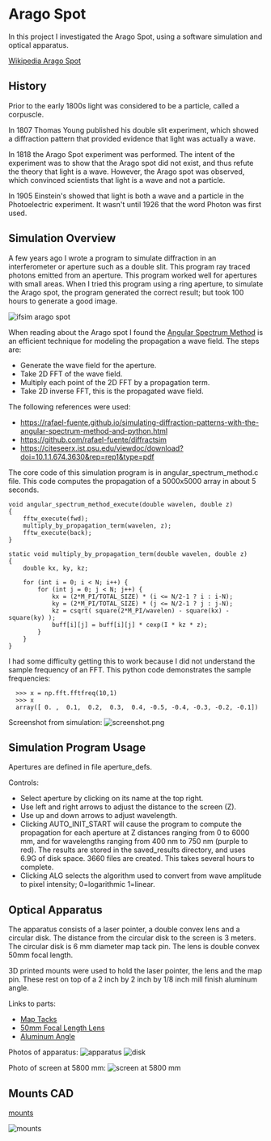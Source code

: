 # Arago Spot

In this project I investigated the Arago Spot, 
using a software simulation and optical apparatus.

[Wikipedia Arago Spot](https://en.wikipedia.org/wiki/Arago_spot)

## History

Prior to the early 1800s light was considered to be a particle, called a corpuscle.

In 1807 Thomas Young published his double slit experiment, which showed a diffraction pattern
that provided evidence that light was actually a wave. 

In 1818 the Arago Spot experiment was performed.
The intent of the experiment was to show that the Arago spot did not exist, and thus
refute the theory that light is a wave. However, the Arago spot was observed, which
convinced scientists that light is a wave and not a particle.

In 1905 Einstein's showed that light is both a wave and a particle in the Photoelectric experiment.
It wasn't until 1926 that the word Photon was first used.

## Simulation Overview

A few years ago I wrote a program to simulate diffraction in an interferometer or aperture
such as a double slit. This program ray traced photons emitted from an aperture.
This program worked well for apertures with small areas.
When I tried this program using a ring aperture, to simulate the Arago spot, 
the program generated the correct result; but took 100 hours to generate a good image.
 
![ifsim arago spot](/assets/ifsim_arago_spot_4_8.png)

When reading about the Arago spot I found the
[Angular Spectrum Method](https://en.wikipedia.org/wiki/Angular_spectrum_method)
is an efficient technique for modeling the propagation a wave field. The steps are:
* Generate the wave field for the aperture.
* Take 2D FFT of the wave field.
* Multiply each point of the 2D FFT by a propagation term.
* Take 2D inverse FFT, this is the propagated wave field.

The following references were used:
* https://rafael-fuente.github.io/simulating-diffraction-patterns-with-the-angular-spectrum-method-and-python.html
* https://github.com/rafael-fuente/diffractsim
* https://citeseerx.ist.psu.edu/viewdoc/download?doi=10.1.1.674.3630&rep=rep1&type=pdf

The core code of this simulation program is in angular_spectrum_method.c file.
This code computes the propagation of a 5000x5000 array in about 5 seconds.
```
void angular_spectrum_method_execute(double wavelen, double z)
{
    fftw_execute(fwd);
    multiply_by_propagation_term(wavelen, z);
    fftw_execute(back);
}

static void multiply_by_propagation_term(double wavelen, double z)
{
    double kx, ky, kz;

    for (int i = 0; i < N; i++) {
        for (int j = 0; j < N; j++) {
            kx = (2*M_PI/TOTAL_SIZE) * (i <= N/2-1 ? i : i-N);
            ky = (2*M_PI/TOTAL_SIZE) * (j <= N/2-1 ? j : j-N);
            kz = csqrt( square(2*M_PI/wavelen) - square(kx) - square(ky) );
            buff[i][j] = buff[i][j] * cexp(I * kz * z);
        }
    }
}
```

I had some difficulty getting this to work because I did not understand the 
sample frequency of an FFT. This python code demonstrates the sample frequencies:
```
  >>> x = np.fft.fftfreq(10,1)
  >>> x
  array([ 0. ,  0.1,  0.2,  0.3,  0.4, -0.5, -0.4, -0.3, -0.2, -0.1])
```
Screenshot from simulation:
![screenshot.png](/assets/sim.png)

## Simulation Program Usage

Apertures are defined in file aperture_defs.

Controls:
* Select aperture by clicking on its name at the top right.
* Use left and right arrows to adjust the distance to the screen (Z).
* Use up and down arrows to adjust wavelength.
* Clicking AUTO_INIT_START will cause the program to compute the propagation for each aperture at Z distances ranging from 0 to 6000 mm, and for wavelengths ranging from 400 nm to 750 nm (purple to red). The results are stored in the saved_results directory, and uses 6.9G of disk space. 3660 files are created. This takes several hours to complete.
* Clicking ALG selects the algorithm used to convert from wave amplitude to pixel intensity; 0=logarithmic 1=linear.

## Optical Apparatus

The apparatus consists of a laser pointer, a double convex lens and a circular disk. 
The distance from the circular disk to the screen is 3 meters.
The circular disk is 6 mm diameter map tack pin.
The lens is double convex 50mm focal length.

3D printed mounts were used to hold the laser pointer, the lens and the map pin.
These rest on top of a 2 inch by 2 inch by 1/8 inch mill finish aluminum angle.

Links to parts:
* [Map Tacks](https://www.amazon.com/dp/B06W56RVT3?psc=1&ref=ppx_yo2_dt_b_product_details)
* [50mm Focal Length Lens](https://www.amazon.com/dp/B01F9KXRX2?psc=1&ref=ppx_yo2_dt_b_product_details)
* [Aluminum Angle](https://www.amazon.com/dp/B000EUGY24?psc=1&ref=ppx_yo2_dt_b_product_details)

Photos of apparatus:
![apparatus](/assets/apparatus.jpg)
![disk](/assets/apparatus_disk.jpg)

Photo of screen at 5800 mm:
![screen at 5800 mm](/assets/apparatus_screen_5800mm_a.jpg)

## Mounts CAD

[mounts](https://www.tinkercad.com/things/am9T5TBHxlz-copy-of-sizzling-wolt/edit)

![mounts](/assets/tinkercad.png)

